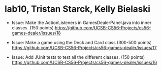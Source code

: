 # lab10, Tristan Starck, Kelly Bielaski
  
  * Issue: Make the ActionListeners in GamesDealerPanel.java into inner classes. 
  (150 points) https://github.com/UCSB-CS56-Projects/cs56-games-dealer/issues/18
  
  * Issue: Make a game using the Deck and Card class (300-500 points)
  https://github.com/UCSB-CS56-Projects/cs56-games-dealer/issues/17
  
  * Issue: Add JUnit tests to test all the different classes. (150 points)
  https://github.com/UCSB-CS56-Projects/cs56-games-dealer/issues/16

